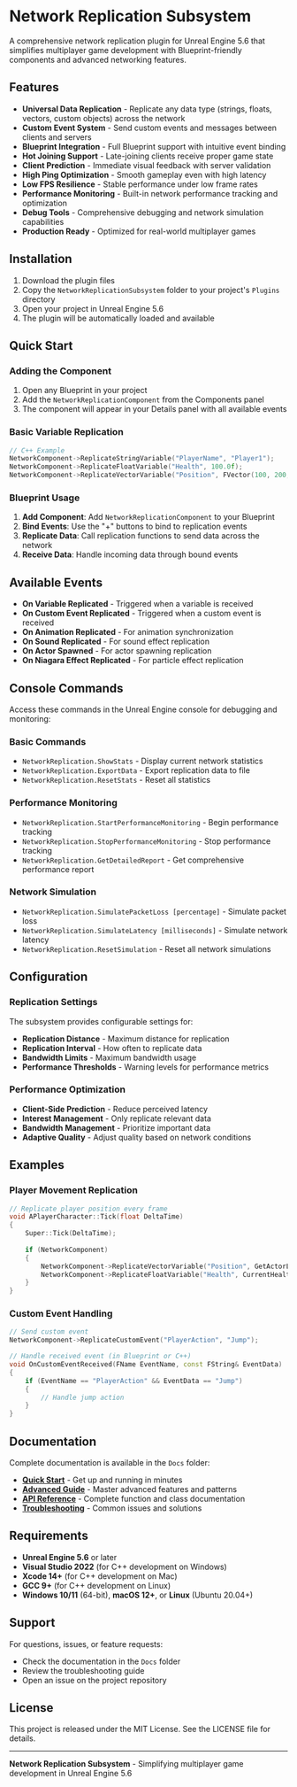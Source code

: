 # Network Replication Subsystem

A comprehensive network replication plugin for Unreal Engine 5.6 that simplifies multiplayer game development with Blueprint-friendly components and advanced networking features.

## Features

- **Universal Data Replication** - Replicate any data type (strings, floats, vectors, custom objects) across the network
- **Custom Event System** - Send custom events and messages between clients and servers
- **Blueprint Integration** - Full Blueprint support with intuitive event binding
- **Hot Joining Support** - Late-joining clients receive proper game state
- **Client Prediction** - Immediate visual feedback with server validation
- **High Ping Optimization** - Smooth gameplay even with high latency
- **Low FPS Resilience** - Stable performance under low frame rates
- **Performance Monitoring** - Built-in network performance tracking and optimization
- **Debug Tools** - Comprehensive debugging and network simulation capabilities
- **Production Ready** - Optimized for real-world multiplayer games

## Installation

1. Download the plugin files
2. Copy the `NetworkReplicationSubsystem` folder to your project's `Plugins` directory
3. Open your project in Unreal Engine 5.6
4. The plugin will be automatically loaded and available

## Quick Start

### Adding the Component

1. Open any Blueprint in your project
2. Add the `NetworkReplicationComponent` from the Components panel
3. The component will appear in your Details panel with all available events

### Basic Variable Replication

```cpp
// C++ Example
NetworkComponent->ReplicateStringVariable("PlayerName", "Player1");
NetworkComponent->ReplicateFloatVariable("Health", 100.0f);
NetworkComponent->ReplicateVectorVariable("Position", FVector(100, 200, 300));
```

### Blueprint Usage

1. **Add Component**: Add `NetworkReplicationComponent` to your Blueprint
2. **Bind Events**: Use the "+" buttons to bind to replication events
3. **Replicate Data**: Call replication functions to send data across the network
4. **Receive Data**: Handle incoming data through bound events

## Available Events

- **On Variable Replicated** - Triggered when a variable is received
- **On Custom Event Replicated** - Triggered when a custom event is received
- **On Animation Replicated** - For animation synchronization
- **On Sound Replicated** - For sound effect replication
- **On Actor Spawned** - For actor spawning replication
- **On Niagara Effect Replicated** - For particle effect replication

## Console Commands

Access these commands in the Unreal Engine console for debugging and monitoring:

### Basic Commands
- `NetworkReplication.ShowStats` - Display current network statistics
- `NetworkReplication.ExportData` - Export replication data to file
- `NetworkReplication.ResetStats` - Reset all statistics

### Performance Monitoring
- `NetworkReplication.StartPerformanceMonitoring` - Begin performance tracking
- `NetworkReplication.StopPerformanceMonitoring` - Stop performance tracking
- `NetworkReplication.GetDetailedReport` - Get comprehensive performance report

### Network Simulation
- `NetworkReplication.SimulatePacketLoss [percentage]` - Simulate packet loss
- `NetworkReplication.SimulateLatency [milliseconds]` - Simulate network latency
- `NetworkReplication.ResetSimulation` - Reset all network simulations

## Configuration

### Replication Settings

The subsystem provides configurable settings for:
- **Replication Distance** - Maximum distance for replication
- **Replication Interval** - How often to replicate data
- **Bandwidth Limits** - Maximum bandwidth usage
- **Performance Thresholds** - Warning levels for performance metrics

### Performance Optimization

- **Client-Side Prediction** - Reduce perceived latency
- **Interest Management** - Only replicate relevant data
- **Bandwidth Management** - Prioritize important data
- **Adaptive Quality** - Adjust quality based on network conditions

## Examples

### Player Movement Replication

```cpp
// Replicate player position every frame
void APlayerCharacter::Tick(float DeltaTime)
{
    Super::Tick(DeltaTime);
    
    if (NetworkComponent)
    {
        NetworkComponent->ReplicateVectorVariable("Position", GetActorLocation());
        NetworkComponent->ReplicateFloatVariable("Health", CurrentHealth);
    }
}
```

### Custom Event Handling

```cpp
// Send custom event
NetworkComponent->ReplicateCustomEvent("PlayerAction", "Jump");

// Handle received event (in Blueprint or C++)
void OnCustomEventReceived(FName EventName, const FString& EventData)
{
    if (EventName == "PlayerAction" && EventData == "Jump")
    {
        // Handle jump action
    }
}
```

## Documentation

Complete documentation is available in the `Docs` folder:

- **[Quick Start](Docs/QuickStart.md)** - Get up and running in minutes
- **[Advanced Guide](Docs/Advanced.md)** - Master advanced features and patterns
- **[API Reference](Docs/API_Reference.md)** - Complete function and class documentation
- **[Troubleshooting](Docs/Troubleshooting.md)** - Common issues and solutions

## Requirements

- **Unreal Engine 5.6** or later
- **Visual Studio 2022** (for C++ development on Windows)
- **Xcode 14+** (for C++ development on Mac)
- **GCC 9+** (for C++ development on Linux)
- **Windows 10/11** (64-bit), **macOS 12+**, or **Linux** (Ubuntu 20.04+)

## Support

For questions, issues, or feature requests:
- Check the documentation in the `Docs` folder
- Review the troubleshooting guide
- Open an issue on the project repository

## License

This project is released under the MIT License. See the LICENSE file for details.

---

**Network Replication Subsystem** - Simplifying multiplayer game development in Unreal Engine 5.6